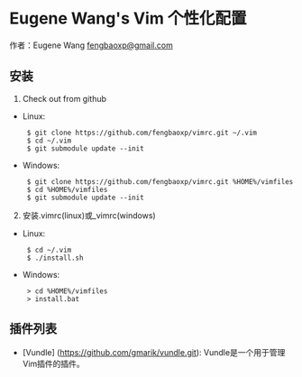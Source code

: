 Eugene Wang's Vim 个性化配置
=====

作者：Eugene Wang fengbaoxp@gmail.com

安装
-----
1. Check out from github

 * Linux:

        $ git clone https://github.com/fengbaoxp/vimrc.git ~/.vim
        $ cd ~/.vim
        $ git submodule update --init

 * Windows:

        $ git clone https://github.com/fengbaoxp/vimrc.git %HOME%/vimfiles
        $ cd %HOME%/vimfiles
        $ git submodule update --init

2. 安装.vimrc(linux)或_vimrc(windows)

 * Linux:

        $ cd ~/.vim
        $ ./install.sh

 * Windows:

        > cd %HOME%/vimfiles
        > install.bat

插件列表
--------

 * [Vundle] (https://github.com/gmarik/vundle.git): Vundle是一个用于管理Vim插件的插件。

